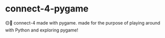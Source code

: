 # connect-4-pygame

🟡🔴 connect-4 made with pygame. made for the purpose of playing around with Python and exploring pygame! 
